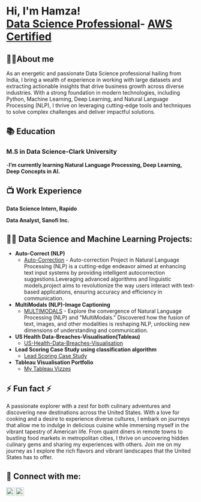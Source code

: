 <h1>Hi, I'm Hamza! <br/><a href="https://github.com/joshmadakor1"></a> <a href="https://www.linkedin.com/in/hamzanade/">Data Science Professional</a>- <a 
                                                                                                          href="">AWS Certified</a></h1>
<h2>🤙🏼About me</h2>    
As an energetic and passionate Data Science professional hailing from India, I bring a wealth of experience in working with large datasets and extracting actionable insights that drive business growth across diverse industries. With a strong foundation in modern technologies, including Python, Machine Learning, Deep Learning, and Natural Language Processing (NLP), I thrive on leveraging cutting-edge tools and techniques to solve complex challenges and deliver impactful solutions.


<h2>📚 Education </h2>
<h3>M.S in Data Science-Clark University</h3>

-<b>I’m currently learning Natural Language Processing, Deep Learning, Deep Concepts in AI.</b>

<h2>📺 Work Experience</h2>

<b>Data Science Intern, Rapido</b>

<b>Data Analyst, Sanofi Inc.</b>
<h2>👨‍💻 Data Science and Machine Learning Projects:</h2>


- <b>Auto-Correct (NLP)</b>
  - [Auto-Correction](https://github.com/HamzaNadeem1999/Autocorrection-Using-NLP) - Auto-correction Project in Natural Language Processing (NLP) is a cutting-edge endeavor aimed at enhancing text input systems by providing intelligent autocorrection suggestions.Leveraging advanced algorithms and linguistic models,project aims to revolutionize the way users interact with text-based applications, ensuring accuracy and efficiency in communication.
- <b>MultiModals (NLP)-Image Captioning</b>
  - [MULTIMODALS](https://github.com/HamzaNadeem1999/-NLP-Through-Multimodal-Fusion) - Explore the convergence of Natural Language Processing (NLP) and "MultiModals." Discovered how the fusion of text, images, and other modalities is reshaping NLP, unlocking new dimensions of understanding and communication.
- <b>US Health Data-Breaches-Visualisation(Tableau)</b>
  - [US-Health-Data-Breaches-Visualisation](https://github.com/HamzaNadeem1999/US-Health-Data-Breaches-Visualisation)
- <b>Lead Scoring Case Study using classification algorithm</b>
  - [Lead Scoring Case Study](https://github.com/HamzaNadeem1999/Lead-Scoring-Case-Study)
- <b>Tableau Visualisation Portfolio</b>
  - [My Tableau Vizzes](https://public.tableau.com/app/profile/hamza.nadeem2614/vizzes)

<h2>⚡ Fun fact ⚡</h2>

A passionate explorer with a zest for both culinary adventures and discovering new destinations across the United States. With a love for cooking and a desire to experience diverse cultures, I embark on journeys that allow me to indulge in delicious cuisine while immersing myself in the vibrant tapestry of American life. From quaint diners in remote towns to bustling food markets in metropolitan cities, I thrive on uncovering hidden culinary gems and sharing my experiences with others. Join me on my journey as I explore the rich flavors and vibrant landscapes that the United States has to offer.


<h2> 🤳 Connect with me:</h2>


[<img align="left" alt="HamzaNadeem | LinkedIn" width="22px" src="https://cdn.jsdelivr.net/npm/simple-icons@v3/icons/linkedin.svg" />][linkedin]
[<img align="left" alt="HamzaNadeem | Instagram" width="22px" src="https://cdn.jsdelivr.net/npm/simple-icons@v3/icons/instagram.svg" />][instagram]




[instagram]: https://www.instagram.com/hamza_nade99/
[linkedin]: https://linkedin.com/in/hamzanade



